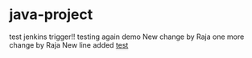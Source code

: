 # java-project
test jenkins trigger!!
testing again
demo
New change by Raja
one more change by Raja 
New line added
[test](google.com)
